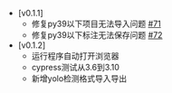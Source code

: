 - [v0.1.1]
    - 修复py39以下项目无法导入问题 [#71](https://github.com/PaddleCV-SIG/PaddleLabel/issues/71)
    - 修复py39以下标注无法保存问题 [#72](https://github.com/PaddleCV-SIG/PaddleLabel/issues/72)
- [v0.1.2]
    - 运行程序自动打开浏览器
    - cypress测试从3.6到3.10
    - 新增yolo检测格式导入导出
